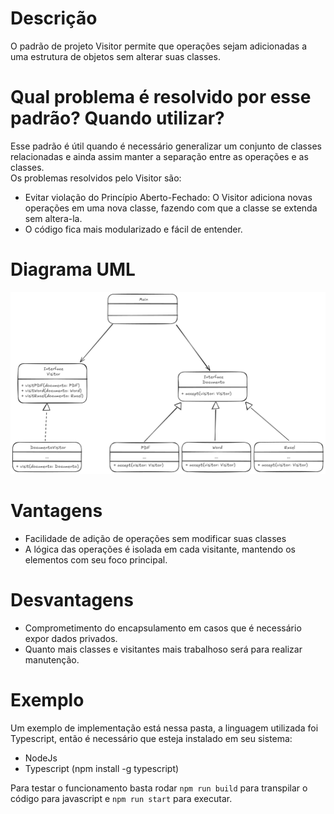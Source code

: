 # Descrição

O padrão de projeto Visitor permite que operações sejam adicionadas a uma estrutura de objetos sem alterar suas classes.

# Qual problema é resolvido por esse padrão? Quando utilizar?

Esse padrão é útil quando é necessário generalizar um conjunto de classes relacionadas e ainda assim manter a separação entre as operações e as classes. \
Os problemas resolvidos pelo Visitor são:
 - Evitar violação do Princípio Aberto-Fechado: O Visitor adiciona novas operações em uma nova classe, fazendo com que a classe se extenda sem altera-la.
 - O código fica mais modularizado e fácil de entender.

# Diagrama UML

![Alt text](DiagramaUML.png "Diagrama")

# Vantagens

- Facilidade de adição de operações sem modificar suas classes
- A lógica das operações é isolada em cada visitante, mantendo os elementos com seu foco principal.

# Desvantagens

- Comprometimento do encapsulamento em casos que é necessário expor dados privados.
- Quanto mais classes e visitantes mais trabalhoso será para realizar manutenção.

# Exemplo
Um exemplo de implementação está nessa pasta, a linguagem utilizada foi Typescript, então é necessário que esteja instalado em seu sistema:
- NodeJs
- Typescript (npm install -g typescript)

Para testar o funcionamento basta rodar ```npm run build``` para transpilar o código para javascript e ```npm run start``` para executar.